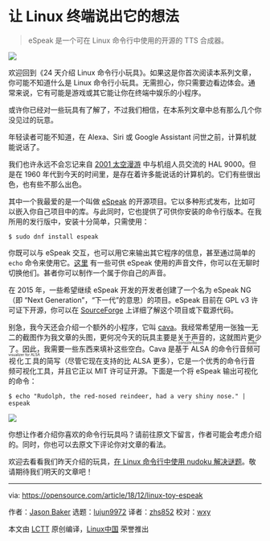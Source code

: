 [#]: collector: (lujun9972)
[#]: translator: (zhs852)
[#]: reviewer: (wxy)
[#]: publisher: (wxy)
[#]: url: (https://linux.cn/article-10416-1.html)
[#]: subject: (Let your Linux terminal speak its mind)
[#]: via: (https://opensource.com/article/18/12/linux-toy-espeak)
[#]: author: (Jason Baker https://opensource.com/users/jason-baker)

让 Linux 终端说出它的想法
======

> eSpeak 是一个可在 Linux 命令行中使用的开源的 TTS 合成器。

![](https://opensource.com/sites/default/files/styles/image-full-size/public/uploads/linux-toy-cava.png?itok=4EWYL8uZ)

欢迎回到《24 天介绍 Linux 命令行小玩具》。如果这是你首次阅读本系列文章，你可能不知道什么是 Linux 命令行小玩具。无需担心，你只需要边看边体会。通常来说，它有可能是游戏或其它能让你在终端中娱乐的小程序。

或许你已经对一些玩具有了解了，不过我们相信，在本系列文章中总有那么几个你没见过的玩意。

年轻读者可能不知道，在 Alexa、Siri 或 Google Assistant 问世之前，计算机就能说话了。

我们也许永远不会忘记来自 [2001 太空漫游][1] 中与机组人员交流的 HAL 9000。但是在 1960 年代到今天的时间里，是存在着许多能说话的计算机的。它们有些很出色，也有些不那么出色。

其中一个我最爱的是一个叫做 [eSpeak][2] 的开源项目。它以多种形式发布，比如可以嵌入你自己项目中的库。与此同时，它也提供了可供你安装的命令行版本。在我所用的发行版中，安装十分简单，只需使用：

```
$ sudo dnf install espeak
```

你既可以与 eSpeak 交互，也可以用它来输出其它程序的信息，甚至通过简单的 `echo` 命令来使用它。[这里][3] 有一些可供 eSpeak 使用的声音文件，你可以在无聊时切换他们。甚者你可以制作一个属于你自己的声音。

在 2015 年，一些希望继续 eSpeak 开发的开发者创建了一个名为 eSpeak NG （即 “Next Generation”，“下一代”的意思）的项目。eSpeak 目前在 GPL v3 许可证下开源，你可以在 [SourceForge][2] 上详细了解这个项目或下载源代码。

别急，我今天还会介绍一个额外的小程序，它叫 [cava][4]。我经常希望用一张独一无二的截图作为我文章的头图，更何况今天的玩具主要是关于声音的，这就图片更少了。因此，我需要一些东西来填补这些空白。Cava 是<ruby>基于 ALSA 的命令行音频可视化工具<rt>console-based audio visualizer for ALSA</rt></ruby>的简写（尽管它现在支持的比 ALSA 更多），它是一个优秀的命令行音频可视化工具，并且它正以 MIT 许可证开源。下面是一个将 eSpeak 输出可视化的命令：

```
$ echo "Rudolph, the red-nosed reindeer, had a very shiny nose." | espeak
```

![](https://opensource.com/sites/default/files/uploads/linux-toy-cava.gif)

你想让作者介绍你喜欢的命令行玩具吗？请前往原文下留言，作者可能会考虑介绍的。同时，你也可以去原文下评论你对文章的看法。

欢迎去看看我们昨天介绍的玩具，[在 Linux 命令行中使用 nudoku 解决谜题][5]。敬请期待我们明天的文章吧！

--------------------------------------------------------------------------------

via: https://opensource.com/article/18/12/linux-toy-espeak

作者：[Jason Baker][a]
选题：[lujun9972][b]
译者：[zhs852](https://github.com/zhs852)
校对：[wxy](https://github.com/wxy)

本文由 [LCTT](https://github.com/LCTT/TranslateProject) 原创编译，[Linux中国](https://linux.cn/) 荣誉推出

[a]: https://opensource.com/users/jason-baker
[b]: https://github.com/lujun9972
[1]: https://en.wikipedia.org/wiki/2001:_A_Space_Odyssey_(film)
[2]: http://espeak.sourceforge.net/
[3]: http://espeak.sourceforge.net/voices.html
[4]: https://github.com/karlstav/cava
[5]: https://opensource.com/article/18/12/linux-toy-nudoku
